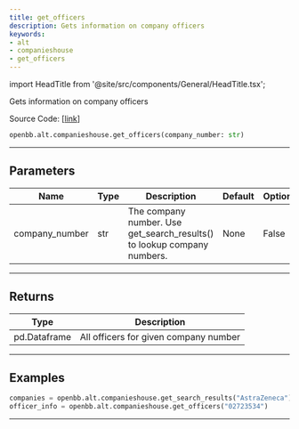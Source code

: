 ```yaml
---
title: get_officers
description: Gets information on company officers
keywords:
- alt
- companieshouse
- get_officers
---
```


import HeadTitle from '@site/src/components/General/HeadTitle.tsx';

<HeadTitle title="alt.companieshouse.get_officers - Reference | OpenBB SDK Docs" />

Gets information on company officers

Source Code: [[link](https://github.com/OpenBB-finance/OpenBBTerminal/tree/main/openbb_terminal/alternative/companieshouse/companieshouse_model.py#L157)]

```python wordwrap
openbb.alt.companieshouse.get_officers(company_number: str)
```

---

## Parameters

| Name | Type | Description | Default | Optional |
| ---- | ---- | ----------- | ------- | -------- |
| company_number | str | The company number.  Use get_search_results() to lookup company numbers. | None | False |


---

## Returns

| Type | Description |
| ---- | ----------- |
| pd.Dataframe | All officers for given company number |
---

## Examples

```python
companies = openbb.alt.companieshouse.get_search_results("AstraZeneca")
officer_info = openbb.alt.companieshouse.get_officers("02723534")
```

---

